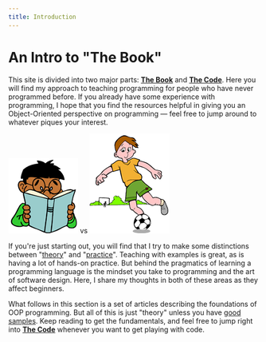```yaml
---
title: Introduction
---
```

# An Intro to "The Book"

This site is divided into two major parts: [**The Book**](intro.md) and [**The Code**](../Topic/). Here you will find my approach to teaching programming for people who have never programmed before. If you already have some experience with programming, I hope that you find the resources helpful in giving you an Object-Oriented perspective on programming &mdash; feel free to jump around to whatever piques your interest.

![Reading](./book.png) vs ![Playing](./practice.png)

If you're just starting out, you will find that I try to make some distinctions between "[theory](intro.md)" and "[practice](../Topic/)". Teaching with examples is great, as is having a lot of hands-on practice. But behind the pragmatics of learning a programming language is the mindset you take to programming and the art of software design. Here, I share my thoughts in both of these areas as they affect beginners.

What follows in this section is a set of articles describing the foundations of OOP programming. But all of this is just "theory" unless you have [good samples](../Topic/ReadMe.md). Keep reading to get the fundamentals, and feel free to jump right into [**The Code**](../Topic/intro.md) whenever you want to get playing with code.
